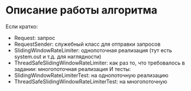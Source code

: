 # Описание работы алгоритма

Если кратко:
* Request: запрос
* RequestSender: служебный класс для отправки запросов
* SlidingWindowRateLimiter: однопоточная реализация (тут есть system.out и т.д. для наглядности)
* ThreadSafeSlidingWindowRateLimiter: как раз то, что требовалось в задании: многопоточная реализация
И тесты:
* SlidingWindowRateLimiterTest: на однопоточную реализацию
* ThreadSafeSlidingWindowRateLimiterTest: на многопоточную